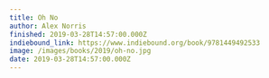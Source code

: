 ```yaml
---
title: Oh No
author: Alex Norris
finished: 2019-03-28T14:57:00.000Z
indiebound_link: https://www.indiebound.org/book/9781449492533
image: /images/books/2019/oh-no.jpg
date: 2019-03-28T14:57:00.000Z
---
```

